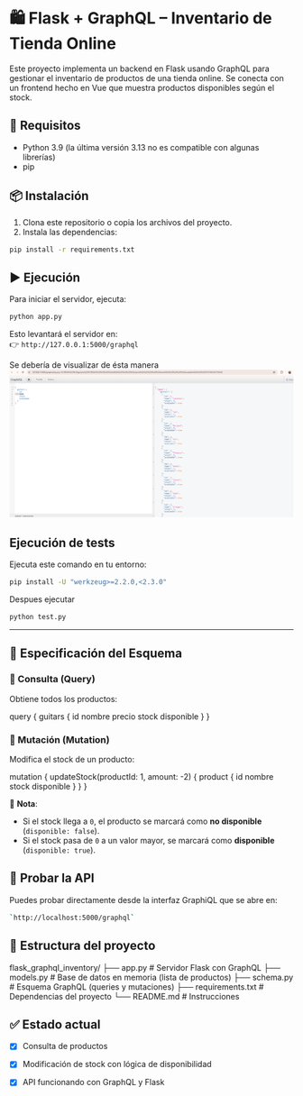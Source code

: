 # 🛍️ Flask + GraphQL – Inventario de Tienda Online

Este proyecto implementa un backend en Flask usando GraphQL para gestionar el inventario de productos de una tienda online. Se conecta con un frontend hecho en Vue que muestra productos disponibles según el stock.



## 🚀 Requisitos

- Python 3.9 (la última versión 3.13 no es compatible con algunas librerías)
- pip



## 📦 Instalación

1. Clona este repositorio o copia los archivos del proyecto.
2. Instala las dependencias:

```bash
pip install -r requirements.txt
```



## ▶️ Ejecución

Para iniciar el servidor, ejecuta:

```bash
python app.py
```

Esto levantará el servidor en:  
👉 `http://127.0.0.1:5000/graphql`

Se debería de visualizar de ésta manera
![foto](./img/resultado.png)

## Ejecución de tests
Ejecuta este comando en tu entorno:

```bash
pip install -U "werkzeug>=2.2.0,<2.3.0"
```

Despues ejecutar 
```bash
python test.py
```

---

## 📌 Especificación del Esquema

### 📍 Consulta (Query)

Obtiene todos los productos:

query {
  guitars {
    id
    nombre
    precio
    stock
    disponible
  }
}




### 🔧 Mutación (Mutation)

Modifica el stock de un producto:

mutation {
  updateStock(productId: 1, amount: -2) {
    product {
      id
      nombre
      stock
      disponible
    }
  }
}


📌 **Nota**:
- Si el stock llega a `0`, el producto se marcará como **no disponible** (`disponible: false`).
- Si el stock pasa de `0` a un valor mayor, se marcará como **disponible** (`disponible: true`).



## 🧪 Probar la API

Puedes probar directamente desde la interfaz GraphiQL que se abre en:  
```bash
`http://localhost:5000/graphql`
```


## 📁 Estructura del proyecto


flask_graphql_inventory/
├── app.py               # Servidor Flask con GraphQL
├── models.py            # Base de datos en memoria (lista de productos)
├── schema.py            # Esquema GraphQL (queries y mutaciones)
├── requirements.txt     # Dependencias del proyecto
└── README.md            # Instrucciones




## ✅ Estado actual

- [x] Consulta de productos
- [x] Modificación de stock con lógica de disponibilidad
- [x] API funcionando con GraphQL y Flask




